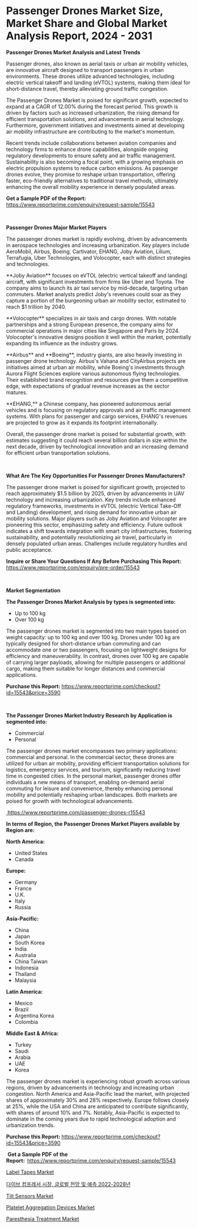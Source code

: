 <p><h1>Passenger Drones Market Size, Market Share and Global Market Analysis Report, 2024 - 2031</h1></p><p><strong>Passenger Drones Market Analysis and Latest Trends</strong></p>
<p><p>Passenger drones, also known as aerial taxis or urban air mobility vehicles, are innovative aircraft designed to transport passengers in urban environments. These drones utilize advanced technologies, including electric vertical takeoff and landing (eVTOL) systems, making them ideal for short-distance travel, thereby alleviating ground traffic congestion.</p><p>The Passenger Drones Market is poised for significant growth, expected to expand at a CAGR of 12.00% during the forecast period. This growth is driven by factors such as increased urbanization, the rising demand for efficient transportation solutions, and advancements in aerial technology. Furthermore, government initiatives and investments aimed at developing air mobility infrastructure are contributing to the market's momentum.</p><p>Recent trends include collaborations between aviation companies and technology firms to enhance drone capabilities, alongside ongoing regulatory developments to ensure safety and air traffic management. Sustainability is also becoming a focal point, with a growing emphasis on electric propulsion systems to reduce carbon emissions. As passenger drones evolve, they promise to reshape urban transportation, offering faster, eco-friendly alternatives to traditional travel methods, ultimately enhancing the overall mobility experience in densely populated areas.</p></p>
<p><strong>Get a Sample PDF of the Report:&nbsp;</strong> <a href="https://www.reportprime.com/enquiry/request-sample/15543">https://www.reportprime.com/enquiry/request-sample/15543</a></p>
<p>&nbsp;</p>
<p><strong>Passenger Drones Major Market Players</strong></p>
<p><p>The passenger drones market is rapidly evolving, driven by advancements in aerospace technologies and increasing urbanization. Key players include AeroMobil, Airbus, Boeing, Cartivator, EHANG, Joby Aviation, Lilium, Terrafugia, Uber Technologies, and Volocopter, each with distinct strategies and technologies.</p><p>**Joby Aviation** focuses on eVTOL (electric vertical takeoff and landing) aircraft, with significant investments from firms like Uber and Toyota. The company aims to launch its air taxi service by mid-decade, targeting urban commuters. Market analysts predict Joby's revenues could soar as they capture a portion of the burgeoning urban air mobility sector, estimated to reach $1 trillion by 2040.</p><p>**Volocopter** specializes in air taxis and cargo drones. With notable partnerships and a strong European presence, the company aims for commercial operations in major cities like Singapore and Paris by 2024. Volocopter's innovative designs position it well within the market, potentially expanding its influence as the industry grows.</p><p>**Airbus** and **Boeing**, industry giants, are also heavily investing in passenger drone technology. Airbus's Vahana and CityAirbus projects are initiatives aimed at urban air mobility, while Boeing's investments through Aurora Flight Sciences explore various autonomous flying technologies. Their established brand recognition and resources give them a competitive edge, with expectations of gradual revenue increases as the sector matures.</p><p>**EHANG,** a Chinese company, has pioneered autonomous aerial vehicles and is focusing on regulatory approvals and air traffic management systems. With plans for passenger and cargo services, EHANG's revenues are projected to grow as it expands its footprint internationally.</p><p>Overall, the passenger drone market is poised for substantial growth, with estimates suggesting it could reach several billion dollars in size within the next decade, driven by technological innovation and an increasing demand for efficient urban transportation solutions.</p></p>
<p>&nbsp;</p>
<p><strong>What Are The Key Opportunities For Passenger Drones Manufacturers?</strong></p>
<p><p>The passenger drone market is poised for significant growth, projected to reach approximately $1.5 billion by 2025, driven by advancements in UAV technology and increasing urbanization. Key trends include enhanced regulatory frameworks, investments in eVTOL (electric Vertical Take-Off and Landing) development, and rising demand for innovative urban air mobility solutions. Major players such as Joby Aviation and Volocopter are pioneering this sector, emphasizing safety and efficiency. Future outlook indicates a shift towards integration with smart city infrastructures, fostering sustainability, and potentially revolutionizing air travel, particularly in densely populated urban areas. Challenges include regulatory hurdles and public acceptance.</p></p>
<p><strong>Inquire or Share Your Questions If Any Before Purchasing This Report:</strong> <a href="https://www.reportprime.com/enquiry/pre-order/15543">https://www.reportprime.com/enquiry/pre-order/15543</a></p>
<p>&nbsp;</p>
<p><strong>Market Segmentation</strong></p>
<p><strong>The Passenger Drones Market Analysis by types is segmented into:</strong></p>
<p><ul><li>Up to 100 kg</li><li>Over 100 kg</li></ul></p>
<p><p>The passenger drones market is segmented into two main types based on weight capacity: up to 100 kg and over 100 kg. Drones under 100 kg are typically designed for short-distance urban commuting and can accommodate one or two passengers, focusing on lightweight designs for efficiency and maneuverability. In contrast, drones over 100 kg are capable of carrying larger payloads, allowing for multiple passengers or additional cargo, making them suitable for longer distances and commercial applications.</p></p>
<p><strong>Purchase this Report:&nbsp;</strong><a href="https://www.reportprime.com/checkout?id=15543&price=3590">https://www.reportprime.com/checkout?id=15543&price=3590</a></p>
<p>&nbsp;</p>
<p><strong>The Passenger Drones Market Industry Research by Application is segmented into:</strong></p>
<p><ul><li>Commercial</li><li>Personal</li></ul></p>
<p><p>The passenger drones market encompasses two primary applications: commercial and personal. In the commercial sector, these drones are utilized for urban air mobility, providing efficient transportation solutions for logistics, emergency services, and tourism, significantly reducing travel time in congested cities. In the personal market, passenger drones offer individuals a new means of transport, enabling on-demand aerial commuting for leisure and convenience, thereby enhancing personal mobility and potentially reshaping urban landscapes. Both markets are poised for growth with technological advancements.</p></p>
<p><a href="https://www.reportprime.com/passenger-drones-r15543">&nbsp;https://www.reportprime.com/passenger-drones-r15543</a></p>
<p><strong>In terms of Region, the Passenger Drones Market Players available by Region are:</strong></p>
<p>
    <p> <strong> North America: </strong>
        <ul>
            <li>United States</li>
            <li>Canada</li>
        </ul>
        </p> 
    <p> <strong> Europe: </strong>
        <ul>
            <li>Germany</li>
            <li>France</li>
            <li>U.K.</li>
            <li>Italy</li>
            <li>Russia</li>
        </ul>
        </p> 
    <p> <strong> Asia-Pacific: </strong>
        <ul>
            <li>China</li>
            <li>Japan</li>
            <li>South Korea</li>
            <li>India</li>
            <li>Australia</li>
            <li>China Taiwan</li>
            <li>Indonesia</li>
            <li>Thailand</li>
            <li>Malaysia</li>
        </ul>
        </p> 
    <p> <strong> Latin America: </strong>
        <ul>
            <li>Mexico</li>
            <li>Brazil</li>
            <li>Argentina Korea</li>
            <li>Colombia</li>
        </ul>
        </p> 
    <p> <strong> Middle East & Africa: </strong>
        <ul>
            <li>Turkey</li>
            <li>Saudi</li>
            <li>Arabia</li>
            <li>UAE</li>
            <li>Korea</li>
        </ul>
    </p>
    </p>
<p><p>The passenger drones market is experiencing robust growth across various regions, driven by advancements in technology and increasing urban congestion. North America and Asia-Pacific lead the market, with projected shares of approximately 30% and 28% respectively. Europe follows closely at 25%, while the USA and China are anticipated to contribute significantly, with shares of around 10% and 7%. Notably, Asia-Pacific is expected to dominate in the coming years due to rapid technological adoption and urbanization trends.</p></p>
<p><strong>Purchase this Report: </strong><a href="https://www.reportprime.com/checkout?id=15543&price=3590">https://www.reportprime.com/checkout?id=15543&price=3590</a></p>
<p>&nbsp;<strong>Get a Sample PDF of the Report:&nbsp;&nbsp;</strong><a href="https://www.reportprime.com/enquiry/request-sample/15543">https://www.reportprime.com/enquiry/request-sample/15543</a></p>
<p><strong></strong></p>
<p><p><a href="https://medium.com/@brandonkeller626/the-global-label-tapes-market-is-at-the-forefront-of-innovation-driving-rapid-industry-evolution-008af6fa2f5a">Label Tapes Market</a></p><p><a href="https://medium.com/@macking460/%EC%84%B8%EA%B3%84-dive-compressors-market-global-outlook-and-forecast-2022-2028-market-%EC%9D%80-2024%EC%97%90%EC%84%9C-2031%EB%A1%9C-%EC%97%B0%ED%8F%89%EA%B7%A0-%EC%A6%9D%EA%B0%80%EC%9C%A8%EC%9D%84-7f259f389d5e">다이브 컴프레서 시장, 글로벌 전망 및 예측 2022-2028년</a></p><p><a href="https://medium.com/@rania98r2024/the-global-tilt-sensors-market-is-expected-to-witness-a-compound-annual-growth-rate-cagr-of-12-1-c9dcb54650b0">Tilt Sensors Market</a></p><p><a href="https://www.linkedin.com/pulse/platelet-aggregation-devices-market-report-product-type-systemsreagentsconsumablesaccessories-ftfoc?trackingId=AVVfPSShSxe5x0DLNHCCtw%3D%3D">Platelet Aggregation Devices Market</a></p><p><a href="https://github.com/BesaLoshi2000/Market-Research-Report-List-1/blob/main/paresthesia-treatment-market.md">Paresthesia Treatment Market</a></p></p>